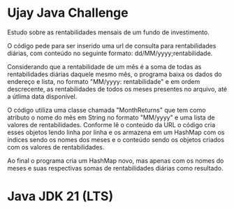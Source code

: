 # Ujay Java Challenge

Estudo sobre as rentabilidades mensais de um fundo de investimento.

 O código pede para ser inserido uma url de consulta para rentabilidades diárias, com conteúdo no seguinte formato: dd/MM/yyyy;rentabilidade.

Considerando que a rentabilidade de um mês é a soma de todas as rentabilidades diárias daquele mesmo mês, o programa baixa os dados do endereço e lista, no formato "MM/yyyy: rentabilidade" e em ordem descrecente, as rentabilidades de todos os meses presentes no arquivo, até a útlima data disponível.

O código utiliza uma classe chamada "MonthReturns" que tem como atributo o nome do mês em String no formato "MM/yyyy" e uma lista de valores de rentabilidades. 
Conforme lê o conteúdo da URL o código cria esses objetos lendo linha por linha e os armazena em um HashMap com os índices sendo os nomes dos meses e o conteúdo sendo os objetos criados com os valores de rentabilidades.

Ao final o programa cria um HashMap novo, mas apenas com os nomes do meses e suas respectivas somas de rentabilidades diárias como resultado.

# Java JDK 21 (LTS)

